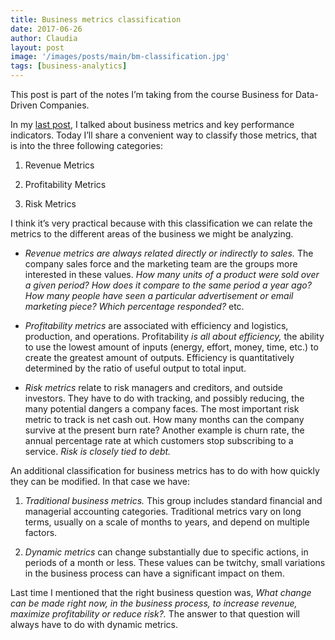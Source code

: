 ```yaml
---
title: Business metrics classification
date: 2017-06-26
author: Claudia
layout: post
image: '/images/posts/main/bm-classification.jpg'
tags: [business-analytics]
---
```


This post is part of the notes I&#8217;m taking from the course Business for Data-Driven Companies.

In my <a href="http://claudiagerez.com/2017/06/19/business-metrics-vs-key-performance-indicators/" target="_blank" rel="noopener">last post</a>, I talked about business metrics and key performance indicators.  Today I&#8217;ll share a convenient way to classify those metrics, that is into the three following categories:

1. Revenue Metrics
  
2. Profitability Metrics
  
3. Risk Metrics

I think it&#8217;s very practical because with this classification we can relate the metrics to the different areas of the business we might be analyzing.

* *Revenue metrics are always related directly or indirectly to sales.* The company sales force and the marketing team are the groups more interested in these values.  _How many units of a product were sold over a given period? How does it compare to the same period a year ago? How many people have seen a particular advertisement or email marketing piece? Which percentage responded?_ etc.

* *Profitability metrics* are associated with efficiency and logistics, production, and operations.  Profitability *is all about efficiency,* the ability to use the lowest amount of inputs (energy, effort, money, time, etc.) to create the greatest amount of outputs.  Efficiency is quantitatively determined by the ratio of useful output to total input.

* *Risk metrics* relate to risk managers and creditors, and outside investors.  They have to do with tracking, and possibly reducing, the many potential dangers a company faces.  The most important risk metric to track is net cash out.  How many months can the company survive at the present burn rate? Another example is churn rate, the annual percentage rate at which customers stop subscribing to a service.  *Risk is closely tied to debt.*

An additional classification for business metrics has to do with how quickly they can be modified.  In that case we have:

1. *Traditional business metrics.* This group includes standard financial and managerial accounting categories.  Traditional metrics vary on long terms, usually on a scale of months to years, and depend on multiple factors.

2. *Dynamic metrics* can change substantially due to specific actions, in periods of a month or less.  These values can be twitchy, small variations in the business process can have a significant impact on them.

Last time I mentioned that the right business question was, *What change can be made right now, in the business process, to increase revenue, maximize profitability or reduce risk?.*  The answer to that question will always have to do with dynamic metrics.
